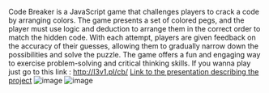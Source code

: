 Code Breaker is a JavaScript game that challenges players to crack a code by arranging colors. The game presents a set of colored pegs, and the player must use logic and deduction to arrange them in the correct order to match the hidden code. With each attempt, players are given feedback on the accuracy of their guesses, allowing them to gradually narrow down the possibilities and solve the puzzle. The game offers a fun and engaging way to exercise problem-solving and critical thinking skills.
If you wanna play just go to this link : http://l3v1.pl/cb/
[Link to the presentation describing the project](https://docs.google.com/presentation/d/1le6bnMOdBvXSxaAcTisaiiRFRBhlHUbVnLaTfsYywYE/edit?usp=sharing)
![image](https://user-images.githubusercontent.com/98186890/213996410-89668bab-aac6-4147-a7db-12384dfe8028.png)
![image](https://user-images.githubusercontent.com/98186890/213996634-10b16104-e29a-4d86-a9e5-88b649b41286.png)
